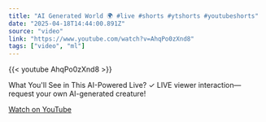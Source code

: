 ```yaml
---
title: "AI Generated World 🌍 #live #shorts #ytshorts #youtubeshorts"
date: "2025-04-18T14:44:00.891Z"
source: "video"
link: "https://www.youtube.com/watch?v=AhqPo0zXnd8"
tags: ["video", "ml"]
---
```


{{< youtube AhqPo0zXnd8 >}}

What You'll See in This AI-Powered Live? ✓ LIVE viewer interaction—request your own AI-generated creature!

[Watch on YouTube](https://www.youtube.com/watch?v=AhqPo0zXnd8)
